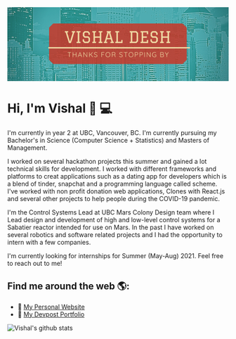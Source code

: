 <img src="LET IT SNOW!.png" alt="banner that says Vishal Desh">

# Hi, I'm Vishal  👋 💻

I'm currently in year 2 at UBC, Vancouver, BC. I'm currently pursuing my Bachelor's in Science (Computer Science + Statistics) and Masters of Management.

I worked on several hackathon projects this summer and gained a lot technical skills for development. I worked with different frameworks and platforms to creat applications such as a dating app for developers which is a blend of tinder, snapchat and a programming language called scheme. I've worked with non profit donation web applications, Clones with React.js and several other projects to help people during the COVID-19 pandemic.

I'm the Control Systems Lead at UBC Mars Colony Design team where I Lead design and development of high and low-level control systems for a Sabatier reactor intended for use on Mars. In the past I have worked on several robotics and software related projects and I had the opportunity to intern with a few companies. 

I'm currently looking for internships for Summer (May-Aug) 2021. Feel free to reach out to me!



<!--
Here are some ideas to get you started:

- 🔭 I’m currently working on ...
- 🌱 I’m currently learning ...
- 👯 I’m looking to collaborate on ...
- 🤔 I’m looking for help with ...
- 💬 Ask me about ...
- 📫 How to reach me: ...
- 😄 Pronouns: ...
- ⚡ Fun fact: ...

-->

## Find me around the web 🌎:
- 🌟 <a href="http://vishaldesh.com/">My Personal Website </a>
- 🌟 <a href="https://devpost.com/emailtovishy?ref_content=user-ortfolio&ref_feature=portfolio&ref_medium=global-nav">My Devpost Portfolio </a>

![Vishal's github stats](https://github-readme-stats.vercel.app/api?username=VDeshh&show_icons=true&theme=radical)



